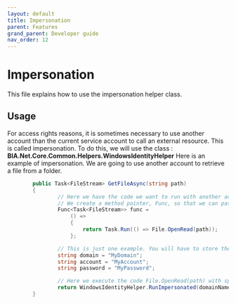 ```yaml
---
layout: default
title: Impersonation
parent: Features
grand_parent: Developer guide
nav_order: 12
---
```


# Impersonation

This file explains how to use the impersonation helper class.

## Usage

For access rights reasons, it is sometimes necessary to use another account than the current service account to call an external resource.
This is called impersonation.
To do this, we will use the class : **BIA.Net.Core.Common.Helpers.WindowsIdentityHelper**
Here is an example of impersonation. We are going to use another account to retrieve a file from a folder.

``` csharp
        public Task<FileStream> GetFileAsync(string path)
        {
                // Here we have the code we want to run with another account : File.OpenRead(path)
                // We create a method pointer, Func, so that we can pass it to our impersonation method
                Func<Task<FileStream>> func =
                    () =>
                    {
                        return Task.Run(() => File.OpenRead(path));
                    };

                // This is just one example. You will have to store the credentials in an encrypted place, like the Windows vault
                string domain = "MyDomain";
                string account = "MyAccount";
                string password = "MyPassword";

                // Here we execute the code File.OpenRead(path) with specific credentials
                return WindowsIdentityHelper.RunImpersonated(domainName, account, password, func);
        }
```
